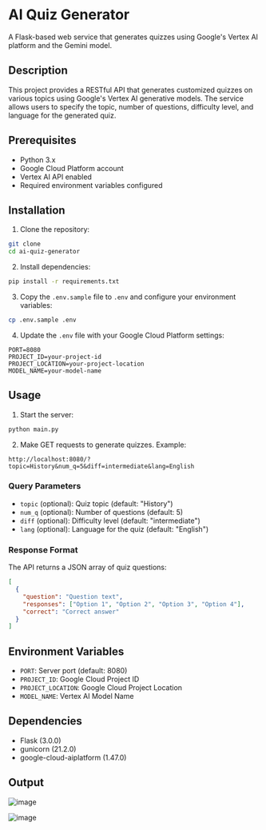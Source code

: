 # AI Quiz Generator

A Flask-based web service that generates quizzes using Google's Vertex AI platform and the Gemini model.

## Description

This project provides a RESTful API that generates customized quizzes on various topics using Google's Vertex AI generative models. The service allows users to specify the topic, number of questions, difficulty level, and language for the generated quiz.

## Prerequisites

- Python 3.x
- Google Cloud Platform account
- Vertex AI API enabled
- Required environment variables configured

## Installation

1. Clone the repository:
```bash
git clone 
cd ai-quiz-generator
```

2. Install dependencies:
```bash
pip install -r requirements.txt
```

3. Copy the `.env.sample` file to `.env` and configure your environment variables:
```bash
cp .env.sample .env
```

4. Update the `.env` file with your Google Cloud Platform settings:
```
PORT=8080
PROJECT_ID=your-project-id
PROJECT_LOCATION=your-project-location
MODEL_NAME=your-model-name
```

## Usage

1. Start the server:
```bash
python main.py
```

2. Make GET requests to generate quizzes. Example:
```
http://localhost:8080/?topic=History&num_q=5&diff=intermediate&lang=English
```

### Query Parameters

- `topic` (optional): Quiz topic (default: "History")
- `num_q` (optional): Number of questions (default: 5)
- `diff` (optional): Difficulty level (default: "intermediate")
- `lang` (optional): Language for the quiz (default: "English")

### Response Format

The API returns a JSON array of quiz questions:
```json
[
  {
    "question": "Question text",
    "responses": ["Option 1", "Option 2", "Option 3", "Option 4"],
    "correct": "Correct answer"
  }
]
```

## Environment Variables

- `PORT`: Server port (default: 8080)
- `PROJECT_ID`: Google Cloud Project ID
- `PROJECT_LOCATION`: Google Cloud Project Location
- `MODEL_NAME`: Vertex AI Model Name

## Dependencies

- Flask (3.0.0)
- gunicorn (21.2.0)
- google-cloud-aiplatform (1.47.0)



## Output
![image](https://github.com/user-attachments/assets/173eb47a-c152-49cc-803e-b07098643a88)

![image](https://github.com/user-attachments/assets/9e181539-0470-43ef-9b96-1c3bd1a06397)





